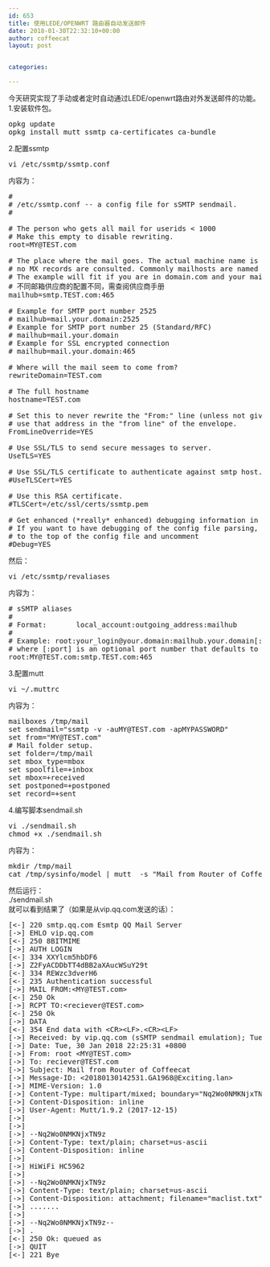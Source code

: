 ```yaml
---
id: 653
title: 使用LEDE/OPENWRT 路由器自动发送邮件
date: 2018-01-30T22:32:10+00:00
author: coffeecat
layout: post


categories:

---
```

今天研究实现了手动或者定时自动通过LEDE/openwrt路由对外发送邮件的功能。  
1.安装软件包。

<pre class="lang:sh decode:true " >opkg update
opkg install mutt ssmtp ca-certificates ca-bundle</pre>

2.配置ssmtp

<pre class="lang:sh decode:true " >vi /etc/ssmtp/ssmtp.conf
</pre>

内容为：  
<!--more-->

<pre class="lang:vim decode:true " >#
# /etc/ssmtp.conf -- a config file for sSMTP sendmail.
#

# The person who gets all mail for userids &lt; 1000
# Make this empty to disable rewriting.
root=MY@TEST.com

# The place where the mail goes. The actual machine name is required
# no MX records are consulted. Commonly mailhosts are named mail.domain.com
# The example will fit if you are in domain.com and your mailhub is so named.
# 不同邮箱供应商的配置不同，需查阅供应商手册
mailhub=smtp.TEST.com:465

# Example for SMTP port number 2525
# mailhub=mail.your.domain:2525
# Example for SMTP port number 25 (Standard/RFC)
# mailhub=mail.your.domain
# Example for SSL encrypted connection
# mailhub=mail.your.domain:465

# Where will the mail seem to come from?
rewriteDomain=TEST.com

# The full hostname
hostname=TEST.com

# Set this to never rewrite the "From:" line (unless not given) and to
# use that address in the "from line" of the envelope.
FromLineOverride=YES

# Use SSL/TLS to send secure messages to server.
UseTLS=YES

# Use SSL/TLS certificate to authenticate against smtp host.
#UseTLSCert=YES

# Use this RSA certificate.
#TLSCert=/etc/ssl/certs/ssmtp.pem

# Get enhanced (*really* enhanced) debugging information in the logs
# If you want to have debugging of the config file parsing, move this option
# to the top of the config file and uncomment
#Debug=YES
</pre>

然后： 

<pre class="lang:sh decode:true " >vi /etc/ssmtp/revaliases</pre>

内容为：

<pre class="lang:vim decode:true " ># sSMTP aliases
#
# Format:       local_account:outgoing_address:mailhub
#
# Example: root:your_login@your.domain:mailhub.your.domain[:port]
# where [:port] is an optional port number that defaults to 25.
root:MY@TEST.com:smtp.TEST.com:465
</pre>

3.配置mutt

<pre class="lang:sh decode:true " >vi ~/.muttrc</pre>

内容为：

<pre class="lang:vim decode:true " >mailboxes /tmp/mail
set sendmail="ssmtp -v -auMY@TEST.com -apMYPASSWORD"
set from="MY@TEST.com"
# Mail folder setup.
set folder=/tmp/mail
set mbox_type=mbox
set spoolfile=+inbox
set mbox=+received
set postponed=+postponed
set record=+sent</pre>

4.编写脚本sendmail.sh

<pre class="lang:sh decode:true " >vi ./sendmail.sh
chmod +x ./sendmail.sh</pre>

内容为：

<pre class="lang:vim decode:true " >mkdir /tmp/mail
cat /tmp/sysinfo/model | mutt  -s "Mail from Router of Coffeecat"  receiver@TEST.com -a 'attachment.txt'</pre>

然后运行：  
./sendmail.sh  
就可以看到结果了（如果是从vip.qq.com发送的话）：

<pre class="lang:sh decode:true " >[&lt;-] 220 smtp.qq.com Esmtp QQ Mail Server
[-&gt;] EHLO vip.qq.com
[&lt;-] 250 8BITMIME
[-&gt;] AUTH LOGIN
[&lt;-] 334 XXYlcm5hbDF6
[-&gt;] Z2FyACDDbTT4dBB2aXAucWSuY29t
[&lt;-] 334 REWzc3dverH6
[&lt;-] 235 Authentication successful
[-&gt;] MAIL FROM:&lt;MY@TEST.com&gt;
[&lt;-] 250 Ok
[-&gt;] RCPT TO:&lt;reciever@TEST.com&gt;
[&lt;-] 250 Ok
[-&gt;] DATA
[&lt;-] 354 End data with &lt;CR&gt;&lt;LF&gt;.&lt;CR&gt;&lt;LF&gt;
[-&gt;] Received: by vip.qq.com (sSMTP sendmail emulation); Tue, 30 Jan 2018 22:25:31 +0800
[-&gt;] Date: Tue, 30 Jan 2018 22:25:31 +0800
[-&gt;] From: root &lt;MY@TEST.com&gt;
[-&gt;] To: reciever@TEST.com
[-&gt;] Subject: Mail from Router of Coffeecat
[-&gt;] Message-ID: &lt;20180130142531.GA1968@Exciting.lan&gt;
[-&gt;] MIME-Version: 1.0
[-&gt;] Content-Type: multipart/mixed; boundary="Nq2Wo0NMKNjxTN9z"
[-&gt;] Content-Disposition: inline
[-&gt;] User-Agent: Mutt/1.9.2 (2017-12-15)
[-&gt;]
[-&gt;]
[-&gt;] --Nq2Wo0NMKNjxTN9z
[-&gt;] Content-Type: text/plain; charset=us-ascii
[-&gt;] Content-Disposition: inline
[-&gt;]
[-&gt;] HiWiFi HC5962
[-&gt;]
[-&gt;] --Nq2Wo0NMKNjxTN9z
[-&gt;] Content-Type: text/plain; charset=us-ascii
[-&gt;] Content-Disposition: attachment; filename="maclist.txt"
[-&gt;] .......
[-&gt;]
[-&gt;] --Nq2Wo0NMKNjxTN9z--
[-&gt;] .
[&lt;-] 250 Ok: queued as
[-&gt;] QUIT
[&lt;-] 221 Bye</pre>